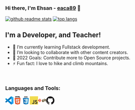 ### Hi there, I'm Ehsan - [eaca89][website] 👋 

<p align="left"><a href="https://github.com/RangiLyu?tab=repositories"><img src="https://github-readme-stats.vercel.app/api?username=eaca89&theme=vue&count_private=true&show_icons=true&hide=issues" alt="github readme stats" height="156"/></a>
<a href="https://github.com/eaca89?tab=repositories"><img src="https://github-readme-stats.anuraghazra1.vercel.app/api/top-langs/?username=eaca89&theme=vue&layout=compact" alt="top langs" height="156"/></a></p>

## I'm a Developer, and Teacher!

- 🌱 I’m currently learning Fullstack development.
- 👯 I’m looking to collaborate with other content creators.
- 🥅 2022 Goals: Contribute more to Open Source projects.
- ⚡ Fun fact: I love to hike and climb mountains.

<br />

### Languages and Tools:

<img align="left" alt="Visual Studio Code" width="26px" src="https://raw.githubusercontent.com/github/explore/80688e429a7d4ef2fca1e82350fe8e3517d3494d/topics/visual-studio-code/visual-studio-code.png" />
<img align="left" alt="HTML5" width="26px" src="https://raw.githubusercontent.com/github/explore/80688e429a7d4ef2fca1e82350fe8e3517d3494d/topics/html/html.png" />
<img align="left" alt="CSS3" width="26px" src="https://raw.githubusercontent.com/github/explore/80688e429a7d4ef2fca1e82350fe8e3517d3494d/topics/css/css.png" />
<img align="left" alt="JavaScript" width="26px" src="https://raw.githubusercontent.com/github/explore/80688e429a7d4ef2fca1e82350fe8e3517d3494d/topics/javascript/javascript.png" />
<img align="left" alt="Git" width="26px" src="https://raw.githubusercontent.com/github/explore/80688e429a7d4ef2fca1e82350fe8e3517d3494d/topics/git/git.png" />
<img align="left" alt="GitHub" width="26px" src="https://raw.githubusercontent.com/github/explore/78df643247d429f6cc873026c0622819ad797942/topics/github/github.png" />

[website]: https://progskillss.com
